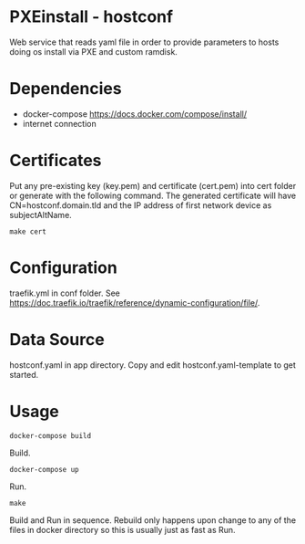 PXEinstall - hostconf
=======================
Web service that reads yaml file in order to provide parameters to hosts doing os install via PXE and custom ramdisk.


Dependencies
=======================
- docker-compose https://docs.docker.com/compose/install/
- internet connection


Certificates
=======================
Put any pre-existing key (key.pem) and certificate (cert.pem) into cert folder or generate with the following command. The generated certificate will have CN=hostconf.domain.tld and the IP address of first network device as subjectAltName.
```
make cert
```


Configuration
=======================
traefik.yml in conf folder. See https://doc.traefik.io/traefik/reference/dynamic-configuration/file/.


Data Source
=======================
hostconf.yaml in app directory. Copy and edit hostconf.yaml-template to get started.


Usage
=======================
```
docker-compose build
``` 
Build.
```
docker-compose up 
``` 
Run.
```
make
```
Build and Run in sequence. Rebuild only happens upon change to any of the files in docker directory so this is usually just as fast as Run.

